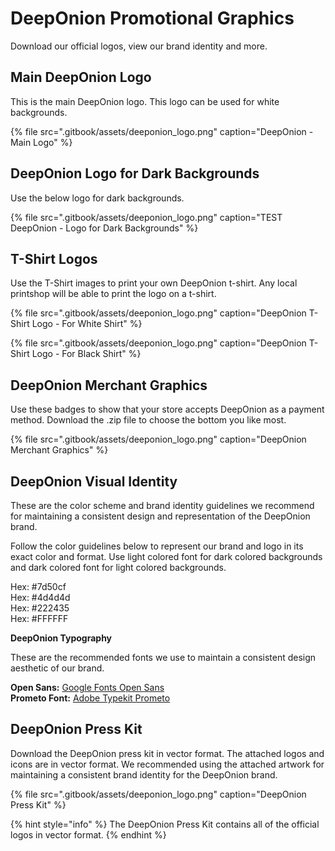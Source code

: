 # DeepOnion Promotional Graphics

Download our official logos, view our brand identity and more.

## Main DeepOnion Logo

This is the main DeepOnion logo. This logo can be used for white backgrounds.

{% file src=".gitbook/assets/deeponion\_logo.png" caption="DeepOnion - Main Logo" %}

## DeepOnion Logo for Dark Backgrounds

Use the below logo for dark backgrounds.

{% file src=".gitbook/assets/deeponion\_logo.png" caption="TEST DeepOnion - Logo for Dark Backgrounds" %}

## T-Shirt Logos

Use the T-Shirt images to print your own DeepOnion t-shirt. Any local printshop will be able to print the logo on a t-shirt.

{% file src=".gitbook/assets/deeponion\_logo.png" caption="DeepOnion T-Shirt Logo - For White Shirt" %}

{% file src=".gitbook/assets/deeponion\_logo.png" caption="DeepOnion T-Shirt Logo - For Black Shirt" %}

## DeepOnion Merchant Graphics

Use these badges to show that your store accepts DeepOnion as a payment method. Download the .zip file to choose the bottom you like most.

{% file src=".gitbook/assets/deeponion\_logo.png" caption="DeepOnion Merchant Graphics" %}

## DeepOnion Visual Identity

These are the color scheme and brand identity guidelines we recommend for maintaining a consistent design and representation of the DeepOnion brand.

Follow the color guidelines below to represent our brand and logo in its exact color and format. Use light colored font for dark colored backgrounds and dark colored font for light colored backgrounds.

Hex: \#7d50cf  
Hex: \#4d4d4d  
Hex: \#222435  
Hex: \#FFFFFF

**DeepOnion Typography**

These are the recommended fonts we use to maintain a consistent design aesthetic of our brand.

**Open Sans:** [Google Fonts Open Sans](https://fonts.google.com/specimen/Open+Sans?selection.family=Open+Sans)  
**Prometo Font:** [Adobe Typekit Prometo](https://typekit.com/fonts/prometo)

## DeepOnion Press Kit

Download the DeepOnion press kit in vector format. The attached logos and icons are in vector format. We recommended using the attached artwork for maintaining a consistent brand identity for the DeepOnion brand.

{% file src=".gitbook/assets/deeponion\_logo.png" caption="DeepOnion Press Kit" %}

{% hint style="info" %}
The DeepOnion Press Kit contains all of the official logos in vector format.
{% endhint %}
